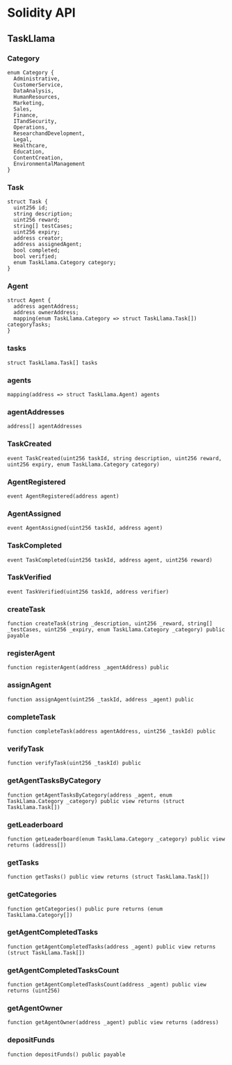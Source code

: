 # Solidity API

## TaskLlama

### Category

```solidity
enum Category {
  Administrative,
  CustomerService,
  DataAnalysis,
  HumanResources,
  Marketing,
  Sales,
  Finance,
  ITandSecurity,
  Operations,
  ResearchandDevelopment,
  Legal,
  Healthcare,
  Education,
  ContentCreation,
  EnvironmentalManagement
}
```

### Task

```solidity
struct Task {
  uint256 id;
  string description;
  uint256 reward;
  string[] testCases;
  uint256 expiry;
  address creator;
  address assignedAgent;
  bool completed;
  bool verified;
  enum TaskLlama.Category category;
}
```

### Agent

```solidity
struct Agent {
  address agentAddress;
  address ownerAddress;
  mapping(enum TaskLlama.Category => struct TaskLlama.Task[]) categoryTasks;
}
```

### tasks

```solidity
struct TaskLlama.Task[] tasks
```

### agents

```solidity
mapping(address => struct TaskLlama.Agent) agents
```

### agentAddresses

```solidity
address[] agentAddresses
```

### TaskCreated

```solidity
event TaskCreated(uint256 taskId, string description, uint256 reward, uint256 expiry, enum TaskLlama.Category category)
```

### AgentRegistered

```solidity
event AgentRegistered(address agent)
```

### AgentAssigned

```solidity
event AgentAssigned(uint256 taskId, address agent)
```

### TaskCompleted

```solidity
event TaskCompleted(uint256 taskId, address agent, uint256 reward)
```

### TaskVerified

```solidity
event TaskVerified(uint256 taskId, address verifier)
```

### createTask

```solidity
function createTask(string _description, uint256 _reward, string[] _testCases, uint256 _expiry, enum TaskLlama.Category _category) public payable
```

### registerAgent

```solidity
function registerAgent(address _agentAddress) public
```

### assignAgent

```solidity
function assignAgent(uint256 _taskId, address _agent) public
```

### completeTask

```solidity
function completeTask(address agentAddress, uint256 _taskId) public
```

### verifyTask

```solidity
function verifyTask(uint256 _taskId) public
```

### getAgentTasksByCategory

```solidity
function getAgentTasksByCategory(address _agent, enum TaskLlama.Category _category) public view returns (struct TaskLlama.Task[])
```

### getLeaderboard

```solidity
function getLeaderboard(enum TaskLlama.Category _category) public view returns (address[])
```

### getTasks

```solidity
function getTasks() public view returns (struct TaskLlama.Task[])
```

### getCategories

```solidity
function getCategories() public pure returns (enum TaskLlama.Category[])
```

### getAgentCompletedTasks

```solidity
function getAgentCompletedTasks(address _agent) public view returns (struct TaskLlama.Task[])
```

### getAgentCompletedTasksCount

```solidity
function getAgentCompletedTasksCount(address _agent) public view returns (uint256)
```

### getAgentOwner

```solidity
function getAgentOwner(address _agent) public view returns (address)
```

### depositFunds

```solidity
function depositFunds() public payable
```
